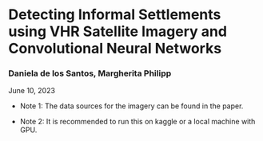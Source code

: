 # Detecting Informal Settlements using VHR Satellite Imagery and Convolutional Neural Networks
### Daniela de los Santos, Margherita Philipp
June 10, 2023


- Note 1: The data sources for the imagery can be found in the paper.

- Note 2: It is recommended to run this on kaggle or a local machine with GPU.
